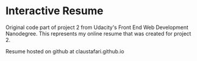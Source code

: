 # Interactive Resume

Original code part of project 2 from Udacity's Front End Web Development Nanodegree. This represents my online resume that was created for project 2.

Resume hosted on github at
claustafari.github.io

